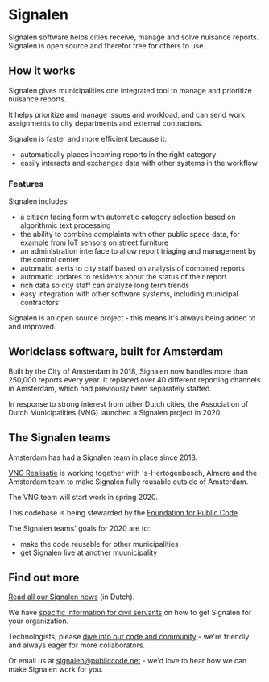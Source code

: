 # Signalen

Signalen software helps cities receive, manage and solve nuisance reports. Signalen is open source and therefor free for others to use.

## How it works

Signalen gives municipalities one integrated tool to manage and prioritize nuisance reports. 

It helps prioritize and manage issues and workload, and can send work assignments to city departments and external contractors.

Signalen is faster and more efficient because it:

* automatically places incoming reports in the right category
* easily interacts and exchanges data with other systems in the workflow

### Features

Signalen includes:

* a citizen facing form with automatic category selection based on algorithmic text processing
* the ability to combine complaints with other public space data, for example from IoT sensors on street furniture
* an administration interface to allow report triaging and management by the control center
* automatic alerts to city staff based on analysis of combined reports
* automatic updates to residents about the status of their report
* rich data so city staff can analyze long term trends
* easy integration with other software systems, including municipal contractors'

Signalen is an open source project - this means it's always being added to and improved.

## Worldclass software, built for Amsterdam

Built by the City of Amsterdam in 2018, Signalen now handles more than 250,000 reports every year. It replaced over 40 different reporting channels in Amsterdam, which had previously been separately staffed.

In response to strong interest from other Dutch cities, the Association of Dutch Municipalities (VNG) launched a Signalen project in 2020.

## The Signalen teams

Amsterdam has had a Signalen team in place since 2018.

[VNG Realisatie](https://www.vngrealisatie.nl/) is working together with 's-Hertogenbosch, Almere and the Amsterdam team to make Signalen fully reusable outside of Amsterdam.

The VNG team will start work in spring 2020.

This codebase is being stewarded by the [Foundation for Public Code](https://publiccode.net/).

The Signalen teams' goals for 2020 are to:

* make the code reusable for other municipalities
* get Signalen live at another muunicipality

## Find out more

[Read all our Signalen news](https://commonground.nl/groups/view/54477168/signalen) (in Dutch).

We have [specific information for civil servants](civil-servants.md) on how to get Signalen for your organization.

Technologists, please [dive into our code and community](developers.md) - we're friendly and always eager for more collaborators.

Or email us at <signalen@publiccode.net> - we'd love to hear how we can make Signalen work for you.
